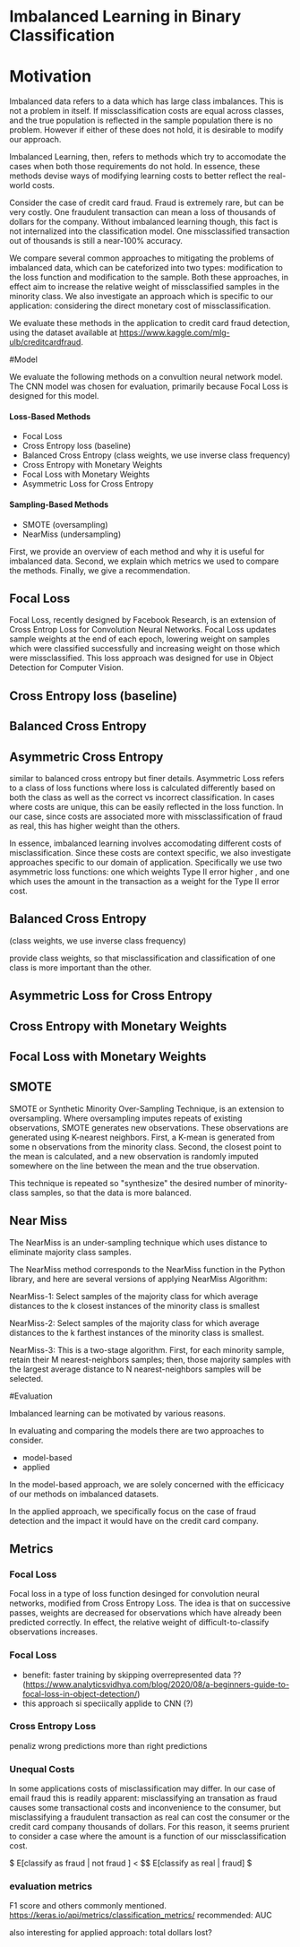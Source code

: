 # Imbalanced Learning in Binary Classification

# Motivation

Imbalanced data refers to a data which has large class imbalances. This is not a problem in itself. If missclassification costs are equal across classes, and the true population is reflected in the sample population there is no problem. However if either of these does not hold, it is desirable to modify our approach.

Imbalanced Learning, then, refers to methods which try to accomodate the cases when both those requirements do not hold. In essence, these methods devise ways of modifying learning costs to better reflect the real-world costs.

Consider the case of credit card fraud. Fraud is extremely rare, but can be very costly. One fraudulent transaction can mean a loss of thousands of dollars for the company. Without imbalanced learning though, this fact is not internalized into the classification model. One missclassified transaction out of thousands is still a near-100% accuracy.

We compare several common approaches to mitigating the problems of imbalanced data, which can be cateforized into two types: modification to the loss function and modification to the sample. Both these approaches, in effect aim to increase the relative weight of missclassified samples in the minority class. We also investigate an approach which is specific to our application: considering the direct monetary cost of missclassification.


 We evaluate these methods in the application to credit card fraud detection, using the dataset available at https://www.kaggle.com/mlg-ulb/creditcardfraud.


#Model

We evaluate the following methods on a convultion neural network model. The CNN model was chosen for evaluation, primarily because Focal Loss is designed for this model. 


#### Loss-Based Methods
* Focal Loss
* Cross Entropy loss (baseline)
* Balanced Cross Entropy (class weights, we use inverse class frequency)
* Cross Entropy with Monetary Weights
* Focal Loss with Monetary Weights
* Asymmetric Loss for Cross Entropy

#### Sampling-Based Methods
* SMOTE (oversampling)
* NearMiss (undersampling)

First, we provide an overview of each method and why it is useful for imbalanced data. Second, we explain which metrics we used to compare the methods. Finally, we give a recommendation.


## Focal Loss
 Focal Loss, recently designed by Facebook Research, is an extension of Cross Entrop Loss for Convolution Neural Networks. Focal Loss updates sample weights at the end of each epoch, lowering weight on samples which were classified successfully and increasing weight on those which were missclassified. 
 This loss approach was designed for use in Object Detection for Computer Vision.
 
## Cross Entropy loss (baseline)

## Balanced Cross Entropy


## Asymmetric Cross Entropy

similar to balanced cross entropy but finer details. Asymmetric Loss refers to a class of loss functions where loss is calculated differently based on both the class as well as the correct vs incorrect classification. In cases where costs are unique, this can be easily reflected in the loss function. In our case, since costs are associated more with missclassification of fraud as real, this has higher weight than the others.

In essence, imbalanced learning involves accomodating different costs of misclassification. Since these costs are context specific, we also investigate approaches specific to our domain of application. Specifically we use two asymmetric loss functions: one which weights Type II error higher , and one which uses the amount in the transaction as a weight for the Type II error cost.


## Balanced Cross Entropy 

(class weights, we use inverse class frequency)

provide class weights, so that misclassification and classification of one class is more important than the other.


## Asymmetric Loss for Cross Entropy


## Cross Entropy with Monetary Weights

## Focal Loss with Monetary Weights




## SMOTE
SMOTE or Synthetic Minority Over-Sampling Technique, is an extension to oversampling. Where oversampling imputes repeats of existing observations, SMOTE generates new observations. These observations are generated using K-nearest neighbors. First, a K-mean is generated from some n observations from the minority class. Second, the closest point to the mean is calculated, and a new observation is randomly imputed somewhere on the line between the mean and the true observation.

This technique is repeated so "synthesize" the desired number of minority-class samples, so that the data is more balanced.
 
## Near Miss

The NearMiss is an under-sampling technique which uses distance to eliminate majority class  samples.

The NearMiss method corresponds to the NearMiss function in the Python library, and here are several versions of applying NearMiss Algorithm:

NearMiss-1: Select samples of the majority class for which average distances to the k closest instances of the minority class is smallest

NearMiss-2: Select samples of the majority class for which average distances to the k farthest instances of the minority class is smallest.

NearMiss-3: This is a two-stage algorithm. First, for each minority sample, retain their M nearest-neighbors samples; then, those majority samples with the largest average distance to N nearest-neighbors samples will be selected.

#Evaluation

Imbalanced learning can be motivated by various reasons.

In evaluating and comparing the models there are two approaches to consider. 
* model-based
* applied

In the model-based approach, we are solely concerned with the efficicacy of our methods on imbalanced datasets. 

In the applied approach, we specifically focus on the case of fraud detection and the impact it would have on the credit card company.
## Metrics



 
 ### Focal Loss
 Focal loss in a type of loss function desinged for convolution neural networks, modified from Cross Entropy Loss. The idea is that on successive passes, weights are decreased for observations which have already been predicted correctly. In effect, the relative weight of difficult-to-classify observations increases.
 
 ### Focal Loss
  * benefit: faster training by skipping overrepresented data ?? (https://www.analyticsvidhya.com/blog/2020/08/a-beginners-guide-to-focal-loss-in-object-detection/)
  * this approach si speciically applide to CNN (?)
  ### Cross Entropy Loss
  penaliz wrong predictions more than right predictions
  ### Unequal Costs
  In some applications costs of misclassification may differ. In our case of email fraud this is readily apparent: misclassifying an transation as fraud causes some transactional costs and inconvenience to the consumer, but misclassifying a fraudulent transaction as real can cost the consumer or the credit card company thousands of dollars. For this reason, it seems prurient to consider a case where the amount is a function of our missclassification cost.
 
  $ E[classify as fraud | not fraud ] < $$ E[classify as real | fraud] $
 
 
  ### evaluation metrics
  F1 score and others commonly mentioned.
  https://keras.io/api/metrics/classification_metrics/
  recommended: 
  AUC
 
  also interesting for applied approach: total dollars lost?